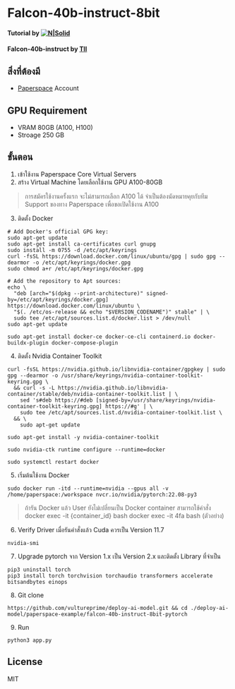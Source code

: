 # Falcon-40b-instruct-8bit

#### Tutorial by [![N|Solid](https://vultureprime-research-center.s3.ap-southeast-1.amazonaws.com/vulturePrimeLogo.png)](https://vultureprime.com)

#### Falcon-40b-instruct by [TII](https://huggingface.co/tiiuae/falcon-40b-instruct/) 

## สิ่งที่ต้องมี
- [Paperspace](https://www.paperspace.com/) Account 

## GPU Requirement 
- VRAM 80GB (A100, H100)
- Stroage 250 GB
## ขั้นตอน 
1. เข้าใช้งาน Paperspace Core Virtual Servers
2. สร้าง Virtual Machine โดยเลือกใช้งาน GPU A100-80GB 
> การสมัครใช้งานครั้งแรก จะไม่สามารถเลือก A100 ได้ จำเป็นต้องนัดหมายคุยกับทีม Support ของทาง Paperspace เพื่อขอเปิดใช้งาน A100
3. ติดตั้ง Docker 
```
# Add Docker's official GPG key:
sudo apt-get update
sudo apt-get install ca-certificates curl gnupg
sudo install -m 0755 -d /etc/apt/keyrings
curl -fsSL https://download.docker.com/linux/ubuntu/gpg | sudo gpg --dearmor -o /etc/apt/keyrings/docker.gpg
sudo chmod a+r /etc/apt/keyrings/docker.gpg

# Add the repository to Apt sources:
echo \
  "deb [arch="$(dpkg --print-architecture)" signed-by=/etc/apt/keyrings/docker.gpg] https://download.docker.com/linux/ubuntu \
  "$(. /etc/os-release && echo "$VERSION_CODENAME")" stable" | \
  sudo tee /etc/apt/sources.list.d/docker.list > /dev/null
sudo apt-get update
```
```
sudo apt-get install docker-ce docker-ce-cli containerd.io docker-buildx-plugin docker-compose-plugin
```
4. ติดตั้ง Nvidia Container Toolkit
```
curl -fsSL https://nvidia.github.io/libnvidia-container/gpgkey | sudo gpg --dearmor -o /usr/share/keyrings/nvidia-container-toolkit-keyring.gpg \
  && curl -s -L https://nvidia.github.io/libnvidia-container/stable/deb/nvidia-container-toolkit.list | \
    sed 's#deb https://#deb [signed-by=/usr/share/keyrings/nvidia-container-toolkit-keyring.gpg] https://#g' | \
    sudo tee /etc/apt/sources.list.d/nvidia-container-toolkit.list \
  && \
    sudo apt-get update
```
```
sudo apt-get install -y nvidia-container-toolkit
```
```
sudo nvidia-ctk runtime configure --runtime=docker
```
```
sudo systemctl restart docker
```
5. เริ่มต้นใช้งาน Docker 
```
sudo docker run -itd --runtime=nvidia --gpus all -v /home/paperspace:/workspace nvcr.io/nvidia/pytorch:22.08-py3
```
> ถ้ารัน  Docker แล้ว User ยังไม่เปลี่ยนเป็น Docker container สามารถใช้คำสั่ง docker exec -it {container_id} bash
> docker exec -it 4fa bash (ตัวอย่าง)
6. Verify Driver เมื่อรันคำสั่งแล้ว Cuda ควรเป็น Version 11.7
```
nvidia-smi
```

7. Upgrade pytorch จาก Version 1.x เป็น Version 2.x และติดตั้ง Library ที่จำเป็น
```
pip3 uninstall torch 
pip3 install torch torchvision torchaudio transformers accelerate bitsandbytes einops
```

8. Git clone 
```
https://github.com/vultureprime/deploy-ai-model.git && cd ./deploy-ai-model/paperspace-example/falcon-40b-instruct-8bit-pytorch
```
9. Run 
```
python3 app.py
```
## License 
MIT